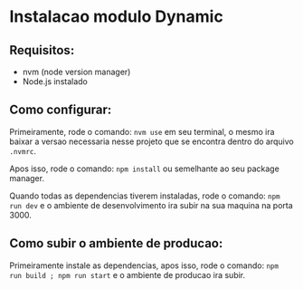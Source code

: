 # Instalacao modulo Dynamic

## Requisitos:
- nvm (node version manager)
- Node.js instalado

## Como configurar:

Primeiramente, rode o comando: `nvm use` em seu terminal,
o mesmo ira baixar a versao necessaria nesse projeto que se encontra dentro do arquivo `.nvmrc`.

Apos isso, rode o comando: `npm install` ou semelhante ao seu package manager.

Quando todas as dependencias tiverem instaladas, rode o comando: `npm run dev` e o ambiente de desenvolvimento ira subir na sua maquina na porta 3000.

## Como subir o ambiente de producao:

Primeiramente instale as dependencias, apos isso, rode o comando: `npm run build ; npm run start` e o ambiente de producao ira subir.
